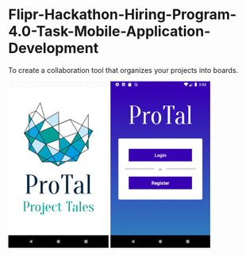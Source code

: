 # Flipr-Hackathon-Hiring-Program-4.0-Task-Mobile-Application-Development
To create a collaboration tool that organizes your projects into boards.

<img src="Screenshots/Screenshot_1585081861.png" width="40%">
<img src="Screenshots/Screenshot_1585082003.png" width="40%">


